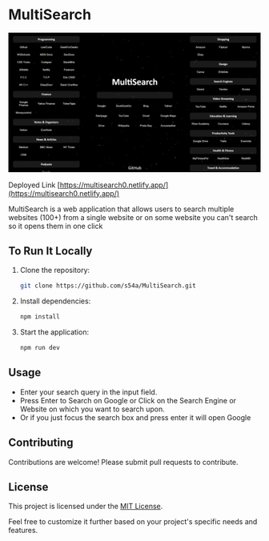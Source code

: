 # MultiSearch

![Site Preview](image.png)

Deployed Link [https://multisearch0.netlify.app/](https://multisearch0.netlify.app/)

MultiSearch is a web application that allows users to search multiple websites (100+) from a single website or on some website you can't search so it opens them in one click

## To Run It Locally

1. Clone the repository:

   ```sh
   git clone https://github.com/s54a/MultiSearch.git
   ```

2. Install dependencies:

   ```sh
   npm install
   ```

3. Start the application:
   ```sh
   npm run dev
   ```

## Usage

- Enter your search query in the input field.
- Press Enter to Search on Google or Click on the Search Engine or Website on which you want to search upon.
- Or if you just focus the search box and press enter it will open Google

## Contributing

Contributions are welcome! Please submit pull requests to contribute.

## License

This project is licensed under the [MIT License](LICENSE).

Feel free to customize it further based on your project's specific needs and features.

